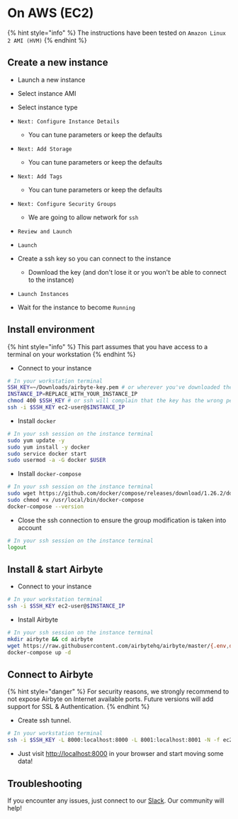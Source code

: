 # On AWS \(EC2\)

{% hint style="info" %}
The instructions have been tested on `Amazon Linux 2 AMI (HVM)`
{% endhint %}

## Create a new instance

* Launch a new instance

* Select instance AMI

* Select instance type

* `Next: Configure Instance Details` 
  * You can tune parameters or keep the defaults
* `Next: Add Storage`
  * You can tune parameters or keep the defaults
* `Next: Add Tags`
  * You can tune parameters or keep the defaults
* `Next: Configure Security Groups`
  * We are going to allow network for `ssh` 

* `Review and Launch`
* `Launch`
* Create a ssh key so you can connect to the instance
  * Download the key \(and don't lose it or you won't be able to connect to the instance\)

* `Launch Instances`

* Wait for the instance to become `Running`

## Install environment

{% hint style="info" %}
This part assumes that you have access to a terminal on your workstation
{% endhint %}

* Connect to your instance

```bash
# In your workstation terminal
SSH_KEY=~/Downloads/airbyte-key.pem # or wherever you've downloaded the key
INSTANCE_IP=REPLACE_WITH_YOUR_INSTANCE_IP
chmod 400 $SSH_KEY # or ssh will complain that the key has the wrong permissions
ssh -i $SSH_KEY ec2-user@$INSTANCE_IP
```

* Install `docker`

```bash
# In your ssh session on the instance terminal
sudo yum update -y
sudo yum install -y docker
sudo service docker start
sudo usermod -a -G docker $USER
```

* Install `docker-compose`

```bash
# In your ssh session on the instance terminal
sudo wget https://github.com/docker/compose/releases/download/1.26.2/docker-compose-$(uname -s)-$(uname -m) -O /usr/local/bin/docker-compose
sudo chmod +x /usr/local/bin/docker-compose
docker-compose --version
```

* Close the ssh connection to ensure the group modification is taken into account

```bash
# In your ssh session on the instance terminal
logout
```

## Install & start Airbyte

* Connect to your instance

```bash
# In your workstation terminal
ssh -i $SSH_KEY ec2-user@$INSTANCE_IP
```

* Install Airbyte

```bash
# In your ssh session on the instance terminal
mkdir airbyte && cd airbyte
wget https://raw.githubusercontent.com/airbytehq/airbyte/master/{.env,docker-compose.yaml}
docker-compose up -d
```

## Connect to Airbyte

{% hint style="danger" %}
For security reasons, we strongly recommend to not expose Airbyte on Internet available ports. Future versions will add support for SSL & Authentication.
{% endhint %}

* Create ssh tunnel.

```bash
# In your workstation terminal
ssh -i $SSH_KEY -L 8000:localhost:8000 -L 8001:localhost:8001 -N -f ec2-user@$INSTANCE_IP
```

* Just visit [http://localhost:8000](http://localhost:8000) in your browser and start moving some data!

## Troubleshooting

If you encounter any issues, just connect to our [Slack](https://slack.airbyte.io). Our community will help!

